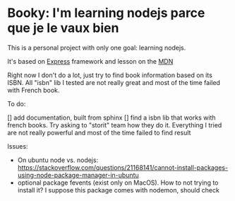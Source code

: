 # Booky: I'm learning nodejs parce que je le vaux bien

This is a personal project with only one goal: learning nodejs.

It's based on [Express](http://expressjs.com/) framework and lesson on the [MDN](https://developer.mozilla.org/en-US/docs/Learn/Server-side/Express_Nodejs)

Right now I don't do a lot, just try to find book information based on its ISBN. All "isbn" lib I tested are not really great and most of the
time failed with French book.

To do:

[] add documentation, built from sphinx
[] find a isbn lib that works with french books. Try asking to "storit" team how they do it. Everything I tried are not really powerful and most of the time failed to find result

Issues:

- On ubuntu node vs. nodejs: https://stackoverflow.com/questions/21168141/cannot-install-packages-using-node-package-manager-in-ubuntu
- optional package fevents (exist only on MacOS). How to not trying to install it? I suppose this package comes with nodemon, should check
